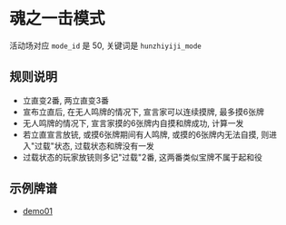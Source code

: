 # 魂之一击模式

活动场对应 `mode_id` 是 50, 关键词是 `hunzhiyiji_mode`

## 规则说明

- 立直变2番, 两立直变3番
- 宣布立直后, 在无人鸣牌的情况下, 宣言家可以连续摸牌, 最多摸6张牌
- 无人鸣牌的情况下, 宣言家摸的6张牌内自摸和牌成功, 计算一发
- 若立直宣言放铳, 或摸6张牌期间有人鸣牌, 或摸的6张牌内无法自摸, 则进入"过载"状态, 过载状态和牌没有一发
- 过载状态的玩家放铳则多记"过载"2番, 这两番类似宝牌不属于起和役

## 示例牌谱

- [demo01](demo01.js)
